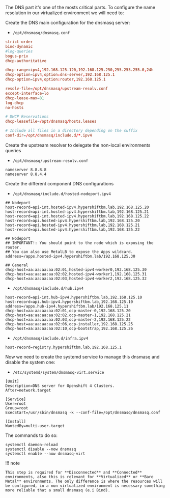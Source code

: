 The DNS part it's one of the mosts critical parts. To configure the name resolution in our virtualized environment we will need to:

Create the DNS main configuration for the dnsmasq server:

- `/opt/dnsmasq/dnsmasq.conf`
```conf
strict-order
bind-dynamic
#log-queries
bogus-priv
dhcp-authoritative

dhcp-range=ipv4,192.168.125.120,192.168.125.250,255.255.255.0,24h
dhcp-option=ipv4,option:dns-server,192.168.125.1
dhcp-option=ipv4,option:router,192.168.125.1

resolv-file=/opt/dnsmasq/upstream-resolv.conf
except-interface=lo
dhcp-lease-max=81
log-dhcp
no-hosts

# DHCP Reservations
dhcp-leasefile=/opt/dnsmasq/hosts.leases

# Include all files in a directory depending on the suffix
conf-dir=/opt/dnsmasq/include.d/*.ipv4
```

Create the upstream resolver to delegate the non-local environments queries

- `/opt/dnsmasq/upstream-resolv.conf`
```
nameserver 8.8.8.8
nameserver 8.8.4.4
```

Create the different component DNS configurations

- `/opt/dnsmasq/include.d/hosted-nodeport.ipv4`
```
## Nodeport
host-record=api-int.hosted-ipv4.hypershiftbm.lab,192.168.125.20
host-record=api-int.hosted-ipv4.hypershiftbm.lab,192.168.125.21
host-record=api-int.hosted-ipv4.hypershiftbm.lab,192.168.125.22
host-record=api.hosted-ipv4.hypershiftbm.lab,192.168.125.20
host-record=api.hosted-ipv4.hypershiftbm.lab,192.168.125.21
host-record=api.hosted-ipv4.hypershiftbm.lab,192.168.125.22

## Nodeport
## IMPORTANT!: You should point to the node which is exposing the router.
## You can also use MetalLB to expose the Apps wildcard.
address=/apps.hosted-ipv4.hypershiftbm.lab/192.168.125.30

## General
dhcp-host=aa:aa:aa:aa:02:01,hosted-ipv4-worker0,192.168.125.30
dhcp-host=aa:aa:aa:aa:02:02,hosted-ipv4-worker1,192.168.125.31
dhcp-host=aa:aa:aa:aa:02:03,hosted-ipv4-worker2,192.168.125.32
```

- `/opt/dnsmasq/include.d/hub.ipv4`
```
host-record=api-int.hub-ipv4.hypershiftbm.lab,192.168.125.10
host-record=api.hub-ipv4.hypershiftbm.lab,192.168.125.10
address=/apps.hub-ipv4.hypershiftbm.lab/192.168.125.11
dhcp-host=aa:aa:aa:aa:02:01,ocp-master-0,192.168.125.20
dhcp-host=aa:aa:aa:aa:02:02,ocp-master-1,192.168.125.21
dhcp-host=aa:aa:aa:aa:02:03,ocp-master-2,192.168.125.22
dhcp-host=aa:aa:aa:aa:02:06,ocp-installer,192.168.125.25
dhcp-host=aa:aa:aa:aa:02:10,ocp-bootstrap,192.168.125.26
```

- `/opt/dnsmasq/include.d/infra.ipv4`
```
host-record=registry.hypershiftbm.lab,192.168.125.1
```

Now we need to create the systemd service to manage this dnsmasq and disable the system one:

- `/etc/systemd/system/dnsmasq-virt.service`
```
[Unit]
Description=DNS server for Openshift 4 Clusters.
After=network.target

[Service]
User=root
Group=root
ExecStart=/usr/sbin/dnsmasq -k --conf-file=/opt/dnsmasq/dnsmasq.conf

[Install]
WantedBy=multi-user.target
```

The commands to do so:

```
systemctl daemon-reload
systemctl disable --now dnsmasq
systemctl enable --now dnsmasq-virt
```

!!! note

    This step is required for **Disconnected** and **Connected** environments, also this is relevant for **Virtualized** or **Bare Metal** environments. The only difference is where the resources will be configured, in a non virtualized environment is necessary something more reliable that a small dnsmasq (e.i Bind).